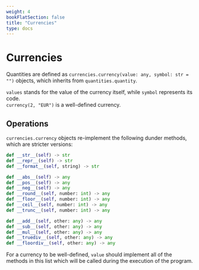```yaml
---
weight: 4
bookFlatSection: false
title: "Currencies"
type: docs
---
```


# Currencies

Quantities are defined as `currencies.currency(value: any, symbol: str = "")` objects, which inherits from `quantities.quantity`.

`values` stands for the value of the currency itself, while `symbol` represents its code.  
`currency(2, "EUR")` is a well-defined currency.

## Operations

`currencies.currency` objects re-implement the following dunder methods, which are stricter versions:

```python
def __str__(self) -> str
def __repr__(self) -> str
def __format__(self, string) -> str

def __abs__(self) -> any
def __pos__(self) -> any
def __neg__(self) -> any
def __round__(self, number: int) -> any
def __floor__(self, number: int) -> any
def __ceil__(self, number: int) -> any
def __trunc__(self, number: int) -> any

def __add__(self, other: any) -> any
def __sub__(self, other: any) -> any
def __mul__(self, other: any) -> any
def __truediv__(self, other: any) -> any
def __floordiv__(self, other: any) -> any
```

For a currency to be well-defined, `value` should implement all of the methods in this list which will be called during the execution of the program.